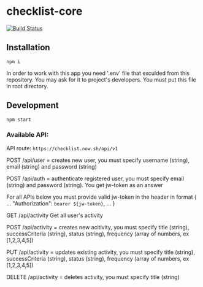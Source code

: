 # checklist-core

[![Build Status](https://travis-ci.org/gtd-checklist/checklist-core.svg?branch=master)](https://travis-ci.org/gtd-checklist/checklist-core)

## Installation

```
npm i
```

In order to work with this app you need '.env' file that exculded from this repository. You may ask for it to project's developers. You must put this file in root directory.

## Development

```
npm start
```


### Available API:

API route: `https://checklist.now.sh/api/v1`


POST   /api/user
= creates new user, you must specify
username (string), email (string) and password (string)


POST   /api/auth
= authenticate registered user, you must specify
email (string) and password (string). You get jw-token as an answer


For all APIs below you must provide valid jw-token in the header in format
{
  ...
  "Authorization": `bearer ${jw-token}`,
  ...
}


GET   /api/activity
Get all user's activity


POST  /api/activity
= creates new acitivity, you must specify
title (string), successCriteria (string), status (string), frequency (array of numbers, ex [1,2,3,4,5])


PUT   /api/activity
= updates existing activity, you must specify
title (string), successCriteria (string), status (string), frequency (array of numbers, ex [1,2,3,4,5])


DELETE /api/activity
= deletes activity, you must specify
title (string)
